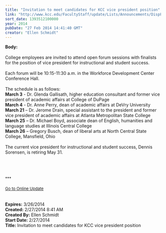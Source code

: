 ```yaml
---
title: "Invitation to meet candidates for KCC vice president position"
link: "http://www.kcc.edu/FacultyStaff/update/Lists/Announcements/DispForm.aspx?ID=1428"
sort_date: 1393512100000
year: 2014
pubDate: "27 Feb 2014 14:41:40 GMT"
creator: "Ellen Schmidt"
---
```


<div><b>Body:</b> <div class="ExternalClassBCCF485189B44E539C59432F4DE6549E">
<div><br />College employees are invited to attend open forum sessions with finalists for the position of vice president for instructional and student success.</div>
<div> </div>
<div>Each forum will be 10:15-11:30 a.m. in the Workforce Development Center Conference Hall.</div>
<div><br />The schedule is as follows:</div>
<div><strong>March 3</strong> - Dr. Glenda Gallisath, higher education consultant and former vice president of academic affairs at College of DuPage</div>
<div><strong>March 4</strong> - Dr. Anne Perry, dean of academic affairs at DeVry University</div>
<div><strong>March 21</strong> – Dr. Jerome Drain, special assistant to the president and former vice president of academic affairs at Atlanta Metropolitan State College<br /><strong>March 25</strong> – Dr. Michael Boyd, associate dean of English, humanities and language studies at Illinois Central College<br /><strong>March 26</strong> – Gregory Busch, dean of liberal arts at North Central State College, Mansfield, Ohio</div>
<div> </div>
<div>The current vice president for instructional and student success, Dennis Sorensen, is retiring May 31.</div>
<div> </div>
<div> </div>
<div> </div>
<div>
<div></div>
<div>
<div>
<div></div>
<div>
<div></div>
<div>
<div>
<div><br /></div>
<div><font size="2">***</font></div>
<div><font size="2"></font> </div>
<div><font size="2"></font></div>
<div><font size="2"></font></div>
<div><font size="2"></font></div>
<div><font size="2"></font></div>
<div><font size="2"></font></div>
<div><font size="2"></font></div>
<div><font size="2"></font></div>
<div><font size="2"></font></div>
<div><font size="2"></font></div>
<div><font size="2"></font></div>
<div><font size="2"></font></div>
<div><font size="2"></font></div>
<div><font size="2"></font></div>
<div><font size="2"></font></div>
<div><font size="2"></font></div>
<div><font size="2"></font></div>
<div><font size="2"></font></div>
<div><a href="/FacultyStaff/update/Pages/dailyupdate.aspx"><font size="2">Go to Online Update</font></a></div>
<div> </div>
<div></div>
<div></div>
<div></div>
<div></div></div></div></div></div></div></div>
<div> </div></div></div>
<div><b>Expires:</b> 3/26/2014</div>
<div><b>Created:</b> 2/27/2014 8:41 AM</div>
<div><b>Created By:</b> Ellen Schmidt</div>
<div><b>Start Date:</b> 2/27/2014</div>
<div><b>Title:</b> Invitation to meet candidates for KCC vice president position</div>
